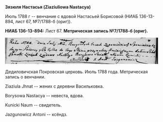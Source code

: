 **Зязюля Настасья (Ziaziuliowa Nastacya)**

Июль 1788 г -- венчание с вдовой Настасьей Борисовой (НИАБ 136-13-894,
лист 67, №7/1788-б (ориг)).

**НИАБ 136-13-894:** Лист 67. **Метрическая запись №7/1788-б (ориг).**

![](./media/de9b55ec279759f3b04939974e0789f8f26427e5.png)

Дедиловичская Покровская церковь. Июль 1788 года. Метрическая запись о
венчании.

Ziaziula Jhnat -- жених с деревни Васильковка.

Borysowa Nastacya -- невеста, вдова.

Kunicki Naum -- свидетель.

Jazgunowicz Antoni -- ксёндз.
